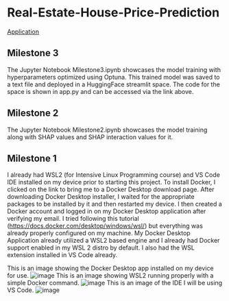 # Real-Estate-House-Price-Prediction
[Application](https://huggingface.co/spaces/saumyadwivedi/Real-Estate-House-Price-Prediction)
## Milestone 3
The Jupyter Notebook Milestone3.ipynb showcases the model training with hyperparameters optimized using Optuna. This trained model was saved to a text file and deployed in a HuggingFace streamlit space. The code for the space is shown in app.py and can be accessed via the link above.
## Milestone 2
The Jupyter Notebook Milestone2.ipynb showcases the model training along with SHAP values and SHAP interaction values for it.
## Milestone 1
I already had WSL2 (for Intensive Linux Programming course) and VS Code IDE installed on my device prior to starting this project. To install Docker, I clicked on the link to bring me to a Docker Desktop download page. After downloading Docker Desktop installer, I waited for the appropriate packages to be installed by it and then restarted my device. I then created a Docker account and logged in on my Docker Desktop application after verifying my email. I tried following this tutorial (https://docs.docker.com/desktop/windows/wsl/) but everything was already properly configured on my machine. My Docker Desktop Application already utilized a WSL2 based engine and I already had Docker support enabled in my WSL 2 distro by default. I also had the WSL extension installed in VS Code already.

This is an image showing the Docker Desktop app installed on my device for use.
![image](https://user-images.githubusercontent.com/97859804/227812235-e889e41c-919c-42ae-9238-719b37af8863.png)
This is an image showing WSL2 running properly with a simple Docker command.
![image](https://user-images.githubusercontent.com/97859804/227812313-b6490f06-af3e-48dc-9f20-5ef38f395929.png)
This is an image of the IDE I will be using VS Code.
![image](https://user-images.githubusercontent.com/97859804/227812551-a4bbe6c9-928a-4cd2-8c71-7cec7c6deabd.png)
